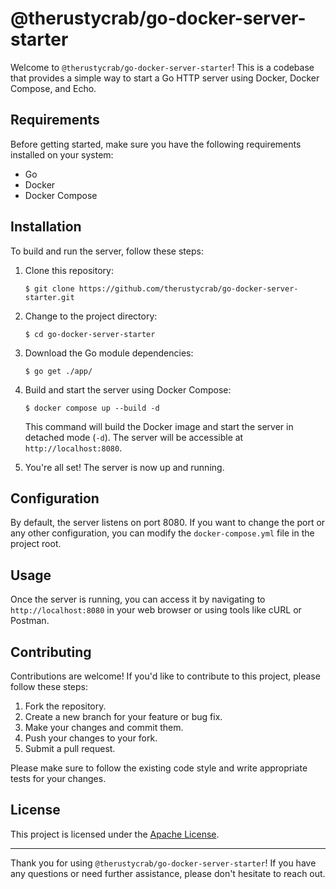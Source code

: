 # @therustycrab/go-docker-server-starter

Welcome to `@therustycrab/go-docker-server-starter`! This is a codebase that provides a simple way to start a Go HTTP server using Docker, Docker Compose, and Echo.

## Requirements

Before getting started, make sure you have the following requirements installed on your system:

- Go
- Docker
- Docker Compose

## Installation

To build and run the server, follow these steps:

1. Clone this repository:

   ```shell
   $ git clone https://github.com/therustycrab/go-docker-server-starter.git
   ```

2. Change to the project directory:

   ```shell
   $ cd go-docker-server-starter
   ```

3. Download the Go module dependencies:

   ```shell
   $ go get ./app/
   ```

4. Build and start the server using Docker Compose:

   ```shell
   $ docker compose up --build -d
   ```

   This command will build the Docker image and start the server in detached mode (`-d`). The server will be accessible at `http://localhost:8080`.

4. You're all set! The server is now up and running.

## Configuration

By default, the server listens on port 8080. If you want to change the port or any other configuration, you can modify the `docker-compose.yml` file in the project root.

## Usage

Once the server is running, you can access it by navigating to `http://localhost:8080` in your web browser or using tools like cURL or Postman.

## Contributing

Contributions are welcome! If you'd like to contribute to this project, please follow these steps:

1. Fork the repository.
2. Create a new branch for your feature or bug fix.
3. Make your changes and commit them.
4. Push your changes to your fork.
5. Submit a pull request.

Please make sure to follow the existing code style and write appropriate tests for your changes.

## License

This project is licensed under the [Apache License](LICENSE).

---

Thank you for using `@therustycrab/go-docker-server-starter`! If you have any questions or need further assistance, please don't hesitate to reach out.
